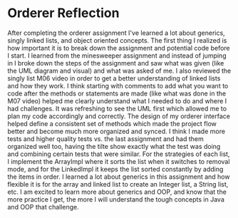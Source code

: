 # Orderer Reflection

After completing the orderer assignment 
I've learned a lot about generics, singly linked lists, and object oriented concepts.
The first thing I realized is how important it is to break down the assignment and potential code before I start. I learned from the minesweeper assignment and instead of jumping in I broke down the steps of the assignment
and saw what was given (like the UML diagram and visual) and what was asked of me.
I also reviewed the singly list M06 video in order to get a better understanding of linked lists and how they work.
I think starting with comments to add what you want to code after the methods or statements are made (like what was done in the M07 video) helped me clearly understand what I needed to do and where I had challenges. It was refreshing to see the UML first which allowed me to plan my code accordingly and correctly.
The design of my orderer interface helped define a consistent set of methods which made the project flow better and become much more organized and synced.
I think I made more tests and higher quality tests vs. the last assignment and had them organized well too, having the tilte show exactly what the test was doing and combining certain tests that were similar.
For the strategies of each list, I implement the ArrayImpl where it sorts the list when it switches to removal mode, and for the LinkedImpl it keeps the list sorted constantly by adding the items in order.
I learned a lot about generics in this assignment and how flexible it is for the array and linked list to create an Integer list, a String list, etc. 
I am excited to learn more about generics and OOP, and know that the more practice I get, the more I will understand the tough concepts in Java and OOP that challenge.
